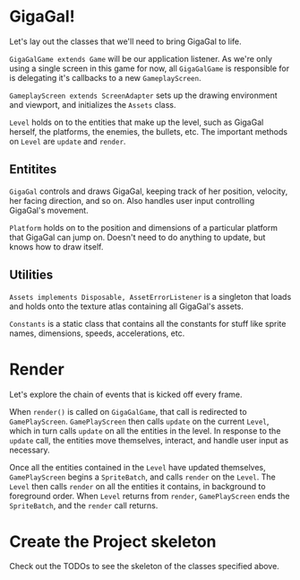 # GigaGal!

Let's lay out the classes that we'll need to bring GigaGal to life.

`GigaGalGame extends Game` will be our application listener. As we're only using a single screen in this game for now, all `GigaGalGame` is responsible for is delegating it's callbacks to a new `GameplayScreen`.

`GameplayScreen extends ScreenAdapter` sets up the drawing environment and viewport, and initializes the `Assets` class. 

`Level` holds on to the entities that make up the level, such as GigaGal herself, the platforms, the enemies, the bullets, etc. The important methods on `Level` are `update` and `render`.

## Entitites

`GigaGal` controls and draws GigaGal, keeping track of her position, velocity, her facing direction, and so on. Also handles user input controlling GigaGal's movement.

`Platform` holds on to the position and dimensions of a particular platform that GigaGal can jump on. Doesn't need to do anything to update, but knows how to draw itself.

## Utilities

`Assets implements Disposable, AssetErrorListener` is a singleton that loads and holds onto the texture atlas containing all GigaGal's assets.
 
`Constants` is a static class that contains all the constants for stuff like sprite names, dimensions, speeds, accelerations, etc.

# Render

Let's explore the chain of events that is kicked off every frame.
 
When `render()` is called on `GigaGalGame`, that call is redirected to `GamePlayScreen`. `GamePlayScreen` then calls `update` on the current `Level`, which in turn calls `update` on all the entities in the level. In response to the `update` call, the entities move themselves, interact, and handle user input as necessary.

Once all the entities contained in the `Level` have updated themselves, `GamePlayScreen` begins a `SpriteBatch`, and calls `render` on the `Level`. The `Level` then calls `render` on all the entities it contains, in background to foreground order. When `Level` returns from `render`, `GamePlayScreen` ends the `SpriteBatch`, and the `render` call returns.


# Create the Project skeleton

Check out the TODOs to see the skeleton of the classes specified above.
